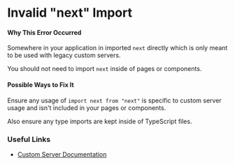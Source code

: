 # Invalid "next" Import

#### Why This Error Occurred

Somewhere in your application in imported `next` directly which is only meant to be used with legacy custom servers.

You should not need to import `next` inside of pages or components.

#### Possible Ways to Fix It

Ensure any usage of `import next from "next"` is specific to custom server usage and isn't included in your pages or components.

Also ensure any type imports are kept inside of TypeScript files.

### Useful Links

- [Custom Server Documentation](https://nextjs.org/docs/advanced-features/custom-server)
